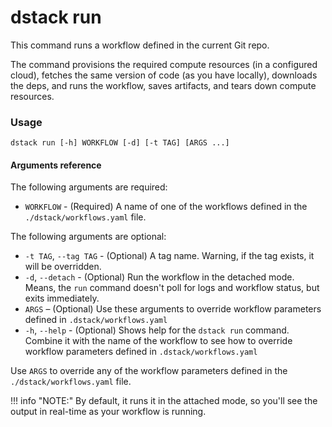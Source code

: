 # dstack run

This command runs a workflow defined in the current Git repo. 

The command provisions the required compute resources (in a configured cloud), fetches the same version of code 
(as you have locally), downloads the deps, and runs the workflow, saves artifacts, and tears down compute resources.

[//]: # (!!! info "NOTE:")
[//]: # (    Make sure to use the CLI from within a Git repo directory.)
[//]: # (    When you run a workflow, dstack detects the current branch, commit hash, and local changes.)

### Usage

```shell
dstack run [-h] WORKFLOW [-d] [-t TAG] [ARGS ...]
```

#### Arguments reference

The following arguments are required:

- `WORKFLOW` - (Required) A name of one of the workflows defined in 
   the `./dstack/workflows.yaml` file.

The following arguments are optional:

- `-t TAG`, `--tag TAG` - (Optional) A tag name. Warning, if the tag exists, it will be overridden.
-  `-d`, `--detach` - (Optional) Run the workflow in the detached mode. Means, the `run` command doesn't
  poll for logs and workflow status, but exits immediately. 
- `ARGS` – (Optional) Use these arguments to override workflow parameters defined in `.dstack/workflows.yaml`
-  `-h`, `--help` - (Optional) Shows help for the `dstack run` command. Combine it with the name of the workflow
   to see how to override workflow parameters defined in `.dstack/workflows.yaml`

Use `ARGS` to override any of the workflow parameters defined in the `./dstack/workflows.yaml` file.

!!! info "NOTE:"
    By default, it runs it in the attached mode, so you'll see the output in real-time as your 
    workflow is running.

